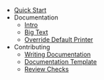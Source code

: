 - [Quick Start](quick-start.md)
- Documentation
  - [Intro](docs/intro.md)
  - [Big Text](docs/bigtext.md)
  - [Override Default Printer](docs/override-default-printer.md)
- Contributing
  - [Writing Documentation](contributing/writing-documentation.md)
  - [Documentation Template](contributing/writing-documentation-template.md)
  - [Review Checks](contributing/review-checks.md)